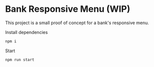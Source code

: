# Bank Responsive Menu (WIP)

This project is a small proof of concept for a bank's responsive menu.

Install dependencies

```bash
npm i
```

Start

```bash
npm run start
```